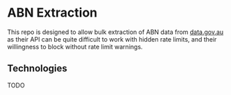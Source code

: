 # ABN Extraction
This repo is designed to allow bulk extraction of ABN data from [data.gov.au](data.gov.au) as their API can be quite difficult to work with hidden rate limits, and their willingness to block without rate limit warnings.

## Technologies
TODO